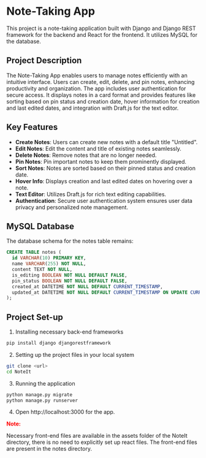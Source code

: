 # Note-Taking App

This project is a note-taking application built with Django and Django REST framework for the backend and React for the frontend. It utilizes MySQL for the database.

## Project Description

The Note-Taking App enables users to manage notes efficiently with an intuitive interface. Users can create, edit, delete, and pin notes, enhancing productivity and organization. The app includes user authentication for secure access. It displays notes in a card format and provides features like sorting based on pin status and creation date, hover information for creation and last edited dates, and integration with Draft.js for the text editor.

## Key Features

- **Create Notes**: Users can create new notes with a default title "Untitled".
- **Edit Notes**: Edit the content and title of existing notes seamlessly.
- **Delete Notes**: Remove notes that are no longer needed.
- **Pin Notes**: Pin important notes to keep them prominently displayed.
- **Sort Notes**: Notes are sorted based on their pinned status and creation date.
- **Hover Info**: Displays creation and last edited dates on hovering over a note.
- **Text Editor**: Utilizes Draft.js for rich text editing capabilities.
- **Authentication**: Secure user authentication system ensures user data privacy and personalized note management.

## MySQL Database

The database schema for the notes table remains:

```sql
CREATE TABLE notes (
  id VARCHAR(10) PRIMARY KEY,
  name VARCHAR(255) NOT NULL,
  content TEXT NOT NULL,
  is_editing BOOLEAN NOT NULL DEFAULT FALSE,
  pin_status BOOLEAN NOT NULL DEFAULT FALSE,
  created_at DATETIME NOT NULL DEFAULT CURRENT_TIMESTAMP,
  updated_at DATETIME NOT NULL DEFAULT CURRENT_TIMESTAMP ON UPDATE CURRENT_TIMESTAMP
);

```
## Project Set-up
1. Installing necessary back-end frameworks
```bash
pip install django djangorestframework
```
2. Setting up the project files in your local system
```bash
git clone <url>
cd NoteIt
```
3. Running the application
```bash
python manage.py migrate
python manage.py runserver
```
4. Open http://localhost:3000 for the app.

<p style="color:red"><strong>Note:</strong></p>  Necessary front-end files are available in the assets folder of the NoteIt directory, there is no need to explicitly set up react files. The front-end files are present in the notes directory.
